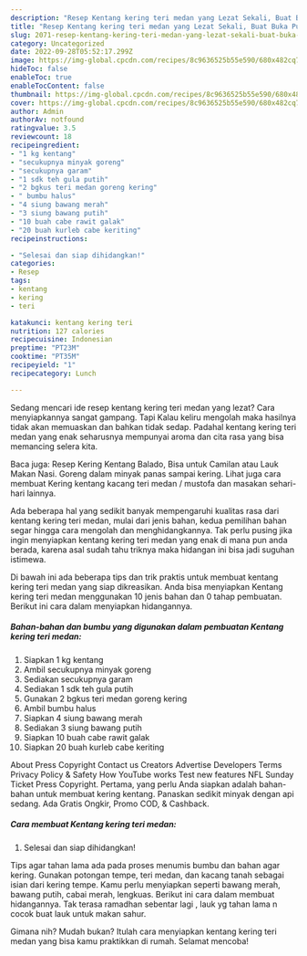 ```yaml
---
description: "Resep Kentang kering teri medan yang Lezat Sekali, Buat Buka Puasa Bisa Manjain Lidah"
title: "Resep Kentang kering teri medan yang Lezat Sekali, Buat Buka Puasa Bisa Manjain Lidah"
slug: 2071-resep-kentang-kering-teri-medan-yang-lezat-sekali-buat-buka-puasa-bisa-manjain-lidah
category: Uncategorized
date: 2022-09-28T05:52:17.299Z
image: https://img-global.cpcdn.com/recipes/8c9636525b55e590/680x482cq70/kentang-kering-teri-medan-foto-resep-utama.jpg
hideToc: false
enableToc: true
enableTocContent: false
thumbnail: https://img-global.cpcdn.com/recipes/8c9636525b55e590/680x482cq70/kentang-kering-teri-medan-foto-resep-utama.jpg
cover: https://img-global.cpcdn.com/recipes/8c9636525b55e590/680x482cq70/kentang-kering-teri-medan-foto-resep-utama.jpg
author: Admin
authorAv: notfound
ratingvalue: 3.5
reviewcount: 18
recipeingredient:
- "1 kg kentang"
- "secukupnya minyak goreng"
- "secukupnya garam"
- "1 sdk teh gula putih"
- "2 bgkus teri medan goreng kering"
- " bumbu halus"
- "4 siung bawang merah"
- "3 siung bawang putih"
- "10 buah cabe rawit galak"
- "20 buah kurleb cabe keriting"
recipeinstructions:

- "Selesai dan siap dihidangkan!"
categories:
- Resep
tags:
- kentang
- kering
- teri

katakunci: kentang kering teri 
nutrition: 127 calories
recipecuisine: Indonesian
preptime: "PT23M"
cooktime: "PT35M"
recipeyield: "1"
recipecategory: Lunch

---
```



Sedang mencari ide resep kentang kering teri medan yang lezat? Cara menyiapkannya sangat gampang. Tapi Kalau keliru mengolah maka hasilnya tidak akan memuaskan dan bahkan tidak sedap. Padahal kentang kering teri medan yang enak seharusnya mempunyai aroma dan cita rasa yang bisa memancing selera kita.


Baca juga: Resep Kering Kentang Balado, Bisa untuk Camilan atau Lauk Makan Nasi. Goreng dalam minyak panas sampai kering. Lihat juga cara membuat Kering kentang kacang teri medan / mustofa dan masakan sehari-hari lainnya.

Ada beberapa hal yang sedikit banyak mempengaruhi kualitas rasa dari kentang kering teri medan, mulai dari jenis bahan, kedua pemilihan bahan segar hingga cara mengolah dan menghidangkannya. Tak perlu pusing jika ingin menyiapkan kentang kering teri medan yang enak di mana pun anda berada, karena asal sudah tahu triknya maka hidangan ini bisa jadi suguhan istimewa.


Di bawah ini ada beberapa tips dan trik praktis untuk membuat kentang kering teri medan yang siap dikreasikan. Anda bisa menyiapkan Kentang kering teri medan menggunakan 10 jenis bahan dan 0 tahap pembuatan. Berikut ini cara dalam menyiapkan hidangannya.

<!--inarticleads1-->

##### Bahan-bahan dan bumbu yang digunakan dalam pembuatan Kentang kering teri medan:

1. Siapkan 1 kg kentang
1. Ambil secukupnya minyak goreng
1. Sediakan secukupnya garam
1. Sediakan 1 sdk teh gula putih
1. Gunakan 2 bgkus teri medan goreng kering
1. Ambil  bumbu halus
1. Siapkan 4 siung bawang merah
1. Sediakan 3 siung bawang putih
1. Siapkan 10 buah cabe rawit galak
1. Siapkan 20 buah kurleb cabe keriting


About Press Copyright Contact us Creators Advertise Developers Terms Privacy Policy &amp; Safety How YouTube works Test new features NFL Sunday Ticket Press Copyright. Pertama, yang perlu Anda siapkan adalah bahan-bahan untuk membuat kering kentang. Panaskan sedikit minyak dengan api sedang. Ada Gratis Ongkir, Promo COD, &amp; Cashback. 

<!--inarticleads2-->

##### Cara membuat Kentang kering teri medan:


1. Selesai dan siap dihidangkan!

Tips agar tahan lama ada pada proses menumis bumbu dan bahan agar kering. Gunakan potongan tempe, teri medan, dan kacang tanah sebagai isian dari kering tempe. Kamu perlu menyiapkan seperti bawang merah, bawang putih, cabai merah, lengkuas. Berikut ini cara dalam membuat hidangannya. Tak terasa ramadhan sebentar lagi , lauk yg tahan lama n cocok buat lauk untuk makan sahur. 

Gimana nih? Mudah bukan? Itulah cara menyiapkan kentang kering teri medan yang bisa kamu praktikkan di rumah. Selamat mencoba!
